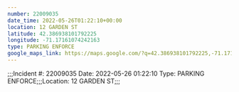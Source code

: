 ```yaml
---
number: 22009035
date_time: 2022-05-26T01:22:10+00:00
location: 12 GARDEN ST
latitude: 42.386938101792225
longitude: -71.17161074242163
type: PARKING ENFORCE
google_maps_link: https://maps.google.com/?q=42.386938101792225,-71.17161074242163
---
```


;;;Incident #: 22009035  Date: 2022-05-26 01:22:10   Type: PARKING ENFORCE;;;Location: 12 GARDEN ST;;;
